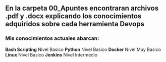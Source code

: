 ## En la carpeta **00_Apuntes** encontraran archivos .pdf y .docx explicando los conocimientos adquiridos sobre cada herramienta Devops

### Mis conocimientos actuales abarcan:

**Bash Scripting** Nivel Basico
**Python**    Nivel Basico
**Docker**    Nivel Muy Basico
**Linux**     Nivel Basico
**Jenkins**   Nivel Intermedio

